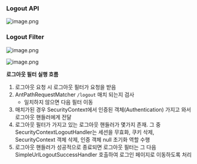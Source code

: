 ### Logout API

![image.png](https://prod-files-secure.s3.us-west-2.amazonaws.com/7f2365ae-ea78-4340-b09d-9671c8c311c7/47cb426c-6003-4cb2-8f2d-d92e840bbb78/image.png)

### Logout Filter

![image.png](https://prod-files-secure.s3.us-west-2.amazonaws.com/7f2365ae-ea78-4340-b09d-9671c8c311c7/46228e6f-d6d5-4843-8461-e772a464200a/image.png)

![image.png](https://prod-files-secure.s3.us-west-2.amazonaws.com/7f2365ae-ea78-4340-b09d-9671c8c311c7/f7949927-e54c-4f30-a8df-902016456c08/image.png)

**로그아웃 필터 실행 흐름**

1. 로그아웃 요청 시 로그아웃 필터가 요청을 받음
2. AntPathRequestMatcher `/logout` 매치 되는지 검사
    - 일치하지 않으면 다음 필터 이동
3. 매치가된 경우 SecurityContext에서 인증된 객체(Authentication) 가지고 와서 로그아웃 핸들러에게 전달
4. 로그아웃 필터가 가지고 있는 로그아웃 핸들러가 몇가지 존재. 그 중 SecurityContextLogoutHandler는 세션을 무효화, 쿠키 삭제, SecurityContext 객체 삭제, 인증 객체 null 초기화 역할 수행
5. 로그아웃 핸들러가 성공적으로 종료되면 로그아웃 필터는 그 다음 SimpleUrlLogoutSuccessHandler 호출하여 로그인 페이지로 이동하도록 처리
